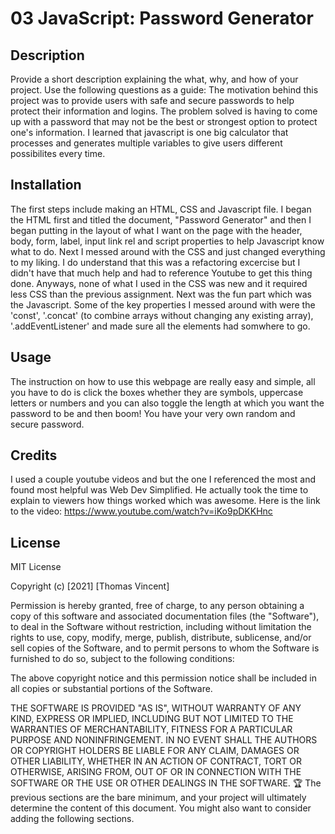# 03 JavaScript: Password Generator

## Description
Provide a short description explaining the what, why, and how of your project. Use the following questions as a guide:
The motivation behind this project was to provide users with safe and secure passwords to help protect their information and logins. The problem solved is having to come up with a password that may not be the best or strongest option to protect one's information. I learned that javascript is one big calculator that processes and generates multiple variables to give users different possibilites every time.

## Installation
The first steps include making an HTML, CSS and Javascript file. I began the HTML first and titled the document, "Password Generator" and then I began putting in the layout of what I want on the page with the header, body, form, label, input link rel and script properties to help Javascript know what to do. Next I messed around with the CSS and just changed everything to my liking. I do understand that this was a refactoring excercise but I didn't have that much help and had to reference Youtube to get this thing done. Anyways, none of what I used in the CSS was new and it required less CSS than the previous assignment. Next was the fun part which was the Javascript. Some of the key properties I messed around with were the 'const', '.concat' (to combine arrays without changing any existing array), '.addEventListener' and made sure all the elements had somwhere to go.
## Usage
The instruction on how to use this webpage are really easy and simple, all you have to do is click the boxes whether they are symbols, uppercase letters or numbers and you can also toggle the length at which you want the password to be and then boom! You have your very own random and secure password.
## Credits
I used a couple youtube videos and but the one I referenced the most and found most helpful was Web Dev Simplified. He actually took the time to explain to viewers how things worked which was awesome. Here is the link to the video: https://www.youtube.com/watch?v=iKo9pDKKHnc
## License
MIT License

Copyright (c) [2021] [Thomas Vincent]

Permission is hereby granted, free of charge, to any person obtaining a copy
of this software and associated documentation files (the "Software"), to deal
in the Software without restriction, including without limitation the rights
to use, copy, modify, merge, publish, distribute, sublicense, and/or sell
copies of the Software, and to permit persons to whom the Software is
furnished to do so, subject to the following conditions:

The above copyright notice and this permission notice shall be included in all
copies or substantial portions of the Software.

THE SOFTWARE IS PROVIDED "AS IS", WITHOUT WARRANTY OF ANY KIND, EXPRESS OR
IMPLIED, INCLUDING BUT NOT LIMITED TO THE WARRANTIES OF MERCHANTABILITY,
FITNESS FOR A PARTICULAR PURPOSE AND NONINFRINGEMENT. IN NO EVENT SHALL THE
AUTHORS OR COPYRIGHT HOLDERS BE LIABLE FOR ANY CLAIM, DAMAGES OR OTHER
LIABILITY, WHETHER IN AN ACTION OF CONTRACT, TORT OR OTHERWISE, ARISING FROM,
OUT OF OR IN CONNECTION WITH THE SOFTWARE OR THE USE OR OTHER DEALINGS IN THE
SOFTWARE.
🏆 The previous sections are the bare minimum, and your project will ultimately determine the content of this document. You might also want to consider adding the following sections.
